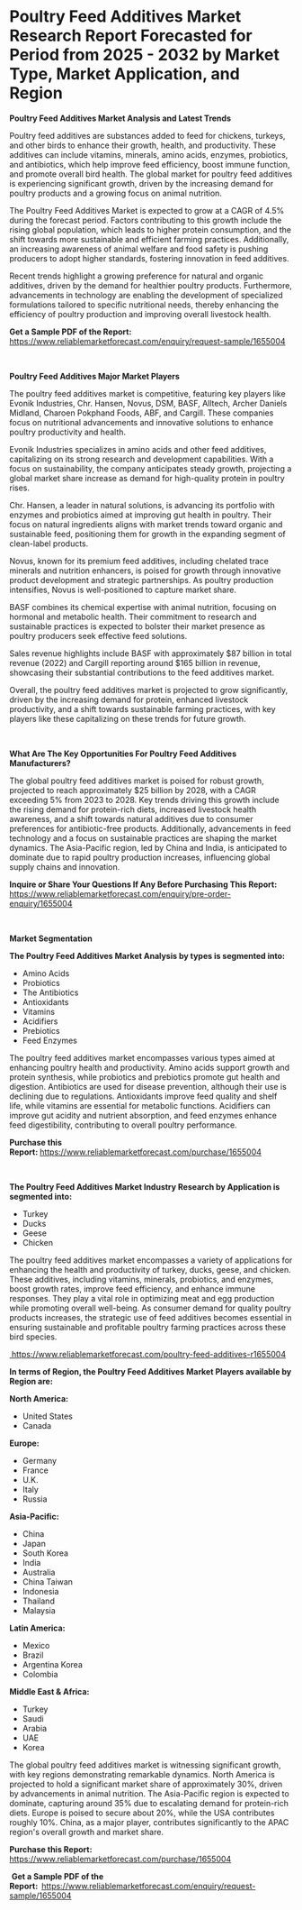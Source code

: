 <p><h1>Poultry Feed Additives Market Research Report Forecasted for Period from 2025 -  2032 by Market Type, Market Application, and Region</h1></p><p><strong>Poultry Feed Additives Market Analysis and Latest Trends</strong></p>
<p><p>Poultry feed additives are substances added to feed for chickens, turkeys, and other birds to enhance their growth, health, and productivity. These additives can include vitamins, minerals, amino acids, enzymes, probiotics, and antibiotics, which help improve feed efficiency, boost immune function, and promote overall bird health. The global market for poultry feed additives is experiencing significant growth, driven by the increasing demand for poultry products and a growing focus on animal nutrition.</p><p>The Poultry Feed Additives Market is expected to grow at a CAGR of 4.5% during the forecast period. Factors contributing to this growth include the rising global population, which leads to higher protein consumption, and the shift towards more sustainable and efficient farming practices. Additionally, an increasing awareness of animal welfare and food safety is pushing producers to adopt higher standards, fostering innovation in feed additives.</p><p>Recent trends highlight a growing preference for natural and organic additives, driven by the demand for healthier poultry products. Furthermore, advancements in technology are enabling the development of specialized formulations tailored to specific nutritional needs, thereby enhancing the efficiency of poultry production and improving overall livestock health.</p></p>
<p><strong>Get a Sample PDF of the Report:&nbsp;</strong> <a href="https://www.reliablemarketforecast.com/enquiry/request-sample/1655004?utm_campaign=1169&utm_medium=2&utm_source=Github&utm_content=ia&utm_term=16042025&utm_id=poultry-feed-additives">https://www.reliablemarketforecast.com/enquiry/request-sample/1655004</a></p>
<p>&nbsp;</p>
<p><strong>Poultry Feed Additives Major Market Players</strong></p>
<p><p>The poultry feed additives market is competitive, featuring key players like Evonik Industries, Chr. Hansen, Novus, DSM, BASF, Alltech, Archer Daniels Midland, Charoen Pokphand Foods, ABF, and Cargill. These companies focus on nutritional advancements and innovative solutions to enhance poultry productivity and health.</p><p>Evonik Industries specializes in amino acids and other feed additives, capitalizing on its strong research and development capabilities. With a focus on sustainability, the company anticipates steady growth, projecting a global market share increase as demand for high-quality protein in poultry rises.</p><p>Chr. Hansen, a leader in natural solutions, is advancing its portfolio with enzymes and probiotics aimed at improving gut health in poultry. Their focus on natural ingredients aligns with market trends toward organic and sustainable feed, positioning them for growth in the expanding segment of clean-label products.</p><p>Novus, known for its premium feed additives, including chelated trace minerals and nutrition enhancers, is poised for growth through innovative product development and strategic partnerships. As poultry production intensifies, Novus is well-positioned to capture market share.</p><p>BASF combines its chemical expertise with animal nutrition, focusing on hormonal and metabolic health. Their commitment to research and sustainable practices is expected to bolster their market presence as poultry producers seek effective feed solutions.</p><p>Sales revenue highlights include BASF with approximately $87 billion in total revenue (2022) and Cargill reporting around $165 billion in revenue, showcasing their substantial contributions to the feed additives market.</p><p>Overall, the poultry feed additives market is projected to grow significantly, driven by the increasing demand for protein, enhanced livestock productivity, and a shift towards sustainable farming practices, with key players like these capitalizing on these trends for future growth.</p></p>
<p>&nbsp;</p>
<p><strong>What Are The Key Opportunities For Poultry Feed Additives Manufacturers?</strong></p>
<p><p>The global poultry feed additives market is poised for robust growth, projected to reach approximately $25 billion by 2028, with a CAGR exceeding 5% from 2023 to 2028. Key trends driving this growth include the rising demand for protein-rich diets, increased livestock health awareness, and a shift towards natural additives due to consumer preferences for antibiotic-free products. Additionally, advancements in feed technology and a focus on sustainable practices are shaping the market dynamics. The Asia-Pacific region, led by China and India, is anticipated to dominate due to rapid poultry production increases, influencing global supply chains and innovation.</p></p>
<p><strong>Inquire or Share Your Questions If Any Before Purchasing This Report:</strong> <a href="https://www.reliablemarketforecast.com/enquiry/pre-order-enquiry/1655004?utm_campaign=1169&utm_medium=2&utm_source=Github&utm_content=ia&utm_term=16042025&utm_id=poultry-feed-additives">https://www.reliablemarketforecast.com/enquiry/pre-order-enquiry/1655004</a></p>
<p>&nbsp;</p>
<p><strong>Market Segmentation</strong></p>
<p><strong>The Poultry Feed Additives Market Analysis by types is segmented into:</strong></p>
<p><ul><li>Amino Acids</li><li>Probiotics</li><li>The Antibiotics</li><li>Antioxidants</li><li>Vitamins</li><li>Acidifiers</li><li>Prebiotics</li><li>Feed Enzymes</li></ul></p>
<p><p>The poultry feed additives market encompasses various types aimed at enhancing poultry health and productivity. Amino acids support growth and protein synthesis, while probiotics and prebiotics promote gut health and digestion. Antibiotics are used for disease prevention, although their use is declining due to regulations. Antioxidants improve feed quality and shelf life, while vitamins are essential for metabolic functions. Acidifiers can improve gut acidity and nutrient absorption, and feed enzymes enhance feed digestibility, contributing to overall poultry performance.</p></p>
<p><strong>Purchase this Report:&nbsp;</strong><a href="https://www.reliablemarketforecast.com/purchase/1655004?utm_campaign=1169&utm_medium=2&utm_source=Github&utm_content=ia&utm_term=16042025&utm_id=poultry-feed-additives">https://www.reliablemarketforecast.com/purchase/1655004</a></p>
<p>&nbsp;</p>
<p><strong>The Poultry Feed Additives Market Industry Research by Application is segmented into:</strong></p>
<p><ul><li>Turkey</li><li>Ducks</li><li>Geese</li><li>Chicken</li></ul></p>
<p><p>The poultry feed additives market encompasses a variety of applications for enhancing the health and productivity of turkey, ducks, geese, and chicken. These additives, including vitamins, minerals, probiotics, and enzymes, boost growth rates, improve feed efficiency, and enhance immune responses. They play a vital role in optimizing meat and egg production while promoting overall well-being. As consumer demand for quality poultry products increases, the strategic use of feed additives becomes essential in ensuring sustainable and profitable poultry farming practices across these bird species.</p></p>
<p><a href="https://www.reliablemarketforecast.com/poultry-feed-additives-r1655004?utm_campaign=1169&utm_medium=2&utm_source=Github&utm_content=ia&utm_term=16042025&utm_id=poultry-feed-additives">&nbsp;https://www.reliablemarketforecast.com/poultry-feed-additives-r1655004</a></p>
<p><strong>In terms of Region, the Poultry Feed Additives Market Players available by Region are:</strong></p>
<p>
    <p> <strong> North America: </strong>
        <ul>
            <li>United States</li>
            <li>Canada</li>
        </ul>
        </p> 
    <p> <strong> Europe: </strong>
        <ul>
            <li>Germany</li>
            <li>France</li>
            <li>U.K.</li>
            <li>Italy</li>
            <li>Russia</li>
        </ul>
        </p> 
    <p> <strong> Asia-Pacific: </strong>
        <ul>
            <li>China</li>
            <li>Japan</li>
            <li>South Korea</li>
            <li>India</li>
            <li>Australia</li>
            <li>China Taiwan</li>
            <li>Indonesia</li>
            <li>Thailand</li>
            <li>Malaysia</li>
        </ul>
        </p> 
    <p> <strong> Latin America: </strong>
        <ul>
            <li>Mexico</li>
            <li>Brazil</li>
            <li>Argentina Korea</li>
            <li>Colombia</li>
        </ul>
        </p> 
    <p> <strong> Middle East & Africa: </strong>
        <ul>
            <li>Turkey</li>
            <li>Saudi</li>
            <li>Arabia</li>
            <li>UAE</li>
            <li>Korea</li>
        </ul>
    </p>
    </p>
<p><p>The global poultry feed additives market is witnessing significant growth, with key regions demonstrating remarkable dynamics. North America is projected to hold a significant market share of approximately 30%, driven by advancements in animal nutrition. The Asia-Pacific region is expected to dominate, capturing around 35% due to escalating demand for protein-rich diets. Europe is poised to secure about 20%, while the USA contributes roughly 10%. China, as a major player, contributes significantly to the APAC region's overall growth and market share.</p></p>
<p><strong>Purchase this Report: </strong><a href="https://www.reliablemarketforecast.com/purchase/1655004?utm_campaign=1169&utm_medium=2&utm_source=Github&utm_content=ia&utm_term=16042025&utm_id=poultry-feed-additives">https://www.reliablemarketforecast.com/purchase/1655004</a></p>
<p>&nbsp;<strong>Get a Sample PDF of the Report:&nbsp;&nbsp;</strong><a href="https://www.reliablemarketforecast.com/enquiry/request-sample/1655004?utm_campaign=1169&utm_medium=2&utm_source=Github&utm_content=ia&utm_term=16042025&utm_id=poultry-feed-additives">https://www.reliablemarketforecast.com/enquiry/request-sample/1655004</a></p>
<p><strong></strong></p>
<p><p></p><p></p><p></p></p>